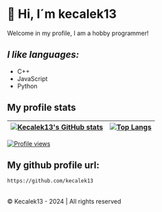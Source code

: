 # **👋 Hi, I´m kecalek13**

Welcome in my profile,
I am a hobby programmer!
## _I like languages:_
- C++ 
- JavaScript
- Python

## My profile stats
[![Kecalek13's GitHub stats](https://github-readme-stats.vercel.app/api?username=kecalek13&theme=tokyonight)](https://github.com/anuraghazra/github-readme-stats)  | [![Top Langs](https://github-readme-stats.vercel.app/api/top-langs/?username=kecalek13&theme=tokyonight)](https://github.com/anuraghazra/github-readme-stats)  |
|---|---|

[![Profile views](https://komarev.com/ghpvc/?username=kecalek13&style=for-the-badge&label=PROFILE+VIEWS)](https://github.com/antonkomarev/github-profile-views-counter)


## **My github profile url:**
```sh
https://github.com/kecalek13
```

<br>
&copy; Kecalek13 - 2024 | All rights reserved

